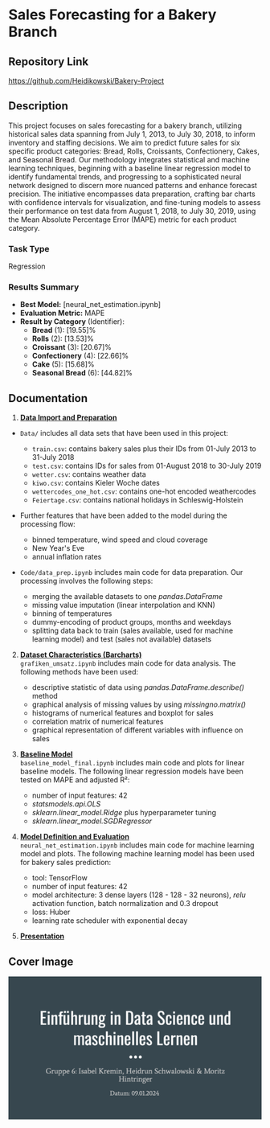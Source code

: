 # Sales Forecasting for a Bakery Branch

## Repository Link

https://github.com/Heidikowski/Bakery-Project

## Description

This project focuses on sales forecasting for a bakery branch, utilizing historical sales data spanning from July 1, 2013, to July 30, 2018, to inform inventory and staffing decisions. We aim to predict future sales for six specific product categories: Bread, Rolls, Croissants, Confectionery, Cakes, and Seasonal Bread. Our methodology integrates statistical and machine learning techniques, beginning with a baseline linear regression model to identify fundamental trends, and progressing to a sophisticated neural network designed to discern more nuanced patterns and enhance forecast precision. The initiative encompasses data preparation, crafting bar charts with confidence intervals for visualization, and fine-tuning models to assess their performance on test data from August 1, 2018, to July 30, 2019, using the Mean Absolute Percentage Error (MAPE) metric for each product category.

### Task Type

Regression

### Results Summary

-   **Best Model:** [neural_net_estimation.ipynb]
-   **Evaluation Metric:** MAPE
-   **Result by Category** (Identifier):
    -   **Bread** (1): [19.55]%
    -   **Rolls** (2): [13.53]%
    -   **Croissant** (3): [20.67]%
    -   **Confectionery** (4): [22.66]%
    -   **Cake** (5): [15.68]%
    -   **Seasonal Bread** (6): [44.82]%

## Documentation

1.  [**Data Import and Preparation**](0_DataPreparation/)  
- `Data/` includes all data sets that have been used in this project: 
    - `train.csv`: contains bakery sales plus their IDs from 01-July 2013 to 31-July 2018
    - `test.csv`: contains IDs for sales from 01-August 2018 to 30-July 2019
    - `wetter.csv`: contains weather data
    - `kiwo.csv`: contains Kieler Woche dates
    - `wettercodes_one_hot.csv`: contains one-hot encoded weathercodes
    - `Feiertage.csv`: contains national holidays in Schleswig-Holstein 

- Further features that have been added to the model during the processing flow:  
    - binned temperature, wind speed and cloud coverage  
    - New Year's Eve  
    - annual inflation rates  

- `Code/data_prep.ipynb` includes main code for data preparation. Our processing involves the following steps:  
    - merging the available datasets to one *pandas.DataFrame*  
    - missing value imputation (linear interpolation and KNN)  
    - binning of temperatures  
    - dummy-encoding of product groups, months and weekdays  
    - splitting data back to train (sales available, used for machine learning model) and test (sales not available) datasets 

2.  [**Dataset Characteristics (Barcharts)**](1_DatasetCharacteristics/)  
`grafiken_umsatz.ipynb` includes main code for data analysis. 
The following methods have been used: 
    - descriptive statistic of data using *pandas.DataFrame.describe()* method 
    - graphical analysis of missing values by using *missingno.matrix()* 
    - histograms of numerical features and boxplot for sales 
    - correlation matrix of numerical features 
    - graphical representation of different variables with influence on sales 

3.  [**Baseline Model**](2_BaselineModel/)  
`baseline_model_final.ipynb` includes main code and plots for linear baseline models. 
The following linear regression models have been tested on MAPE and adjusted R²: 
    - number of input features: 42  
    - *statsmodels.api.OLS* 
    - *sklearn.linear_model.Ridge* plus hyperparameter tuning 
    - *sklearn.linear_model.SGDRegressor* 

4.  [**Model Definition and Evaluation**](3_Model/)  
`neural_net_estimation.ipynb` includes main code for machine learning model and plots. 
The following machine learning model has been used for bakery sales prediction: 
    - tool: TensorFlow 
    - number of input features: 42  
    - model architecture: 3 dense layers (128 - 128 - 32 neurons), *relu* activation function, batch normalization and 0.3 dropout 
    - loss: Huber  
    - learning rate scheduler with exponential decay 

5.  [**Presentation**](4_Presentation/README.md)

## Cover Image

![](CoverImage/cover_image.png)
